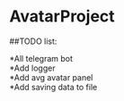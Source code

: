 # AvatarProject

##TODO list:

*All telegram bot <br />
*Add logger <br />
*Add avg avatar panel <br />
*Add saving data to file <br />
